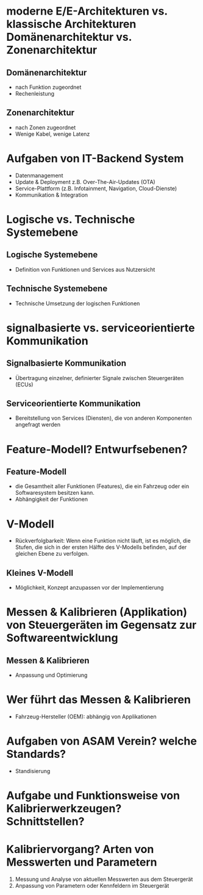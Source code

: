 # moderne E/E-Architekturen vs. klassische Architekturen Domänenarchitektur vs. Zonenarchitektur 
## Domänenarchitektur 
- nach Funktion zugeordnet 
- Rechenleistung 

## Zonenarchitektur 
- nach Zonen zugeordnet 
- Wenige Kabel, wenige Latenz 


# Aufgaben von IT-Backend System 
- Datenmanagement 
- Update & Deployment z.B. Over-The-Air-Updates (OTA) 
- Service-Plattform (z.B. Infotainment, Navigation, Cloud-Dienste) 
- Kommunikation & Integration 


# Logische vs. Technische Systemebene 
## Logische Systemebene 
- Definition von Funktionen und Services aus Nutzersicht 

## Technische Systemebene 
- Technische Umsetzung der logischen Funktionen 


# signalbasierte vs. serviceorientierte Kommunikation 
## Signalbasierte Kommunikation 
- Übertragung einzelner, definierter Signale zwischen Steuergeräten (ECUs) 

## Serviceorientierte Kommunikation 
- Bereitstellung von Services (Diensten), die von anderen Komponenten angefragt werden 


# Feature-Modell? Entwurfsebenen? 
## Feature-Modell 
- die Gesamtheit aller Funktionen (Features), die ein Fahrzeug oder ein Softwaresystem besitzen kann. 
- Abhängigkeit der Funktionen 


# V-Modell 
- Rückverfolgbarkeit: Wenn eine Funktion nicht läuft, ist es möglich, die Stufen, die sich in der ersten Hälfte des V-Modells befinden, auf der gleichen Ebene zu verfolgen. 

## Kleines V-Modell 
- Möglichkeit, Konzept anzupassen vor der Implementierung 


# Messen & Kalibrieren (Applikation) von Steuergeräten im Gegensatz zur Softwareentwicklung 
## Messen & Kalibrieren 
- Anpassung und Optimierung 


# Wer führt das Messen & Kalibrieren 
- Fahrzeug-Hersteller (OEM): abhängig von Applikationen 

# Aufgaben von ASAM Verein? welche Standards? 
- Standisierung 


# Aufgabe und Funktionsweise von Kalibrierwerkzeugen? Schnittstellen? 


# Kalibriervorgang? Arten von Messwerten und Parametern 
1. Messung und Analyse von aktuellen Messwerten aus dem Steuergerät 
2. Anpassung von Parametern oder Kennfeldern im Steuergerät 